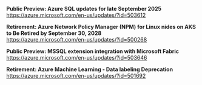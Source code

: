 **Public Preview: Azure SQL updates for late September 2025**  
https://azure.microsoft.com/en-us/updates/?id=503612

**Retirement: Azure Network Policy Manager (NPM) for Linux nides on AKS to Be Retired by September 30, 2028**  
https://azure.microsoft.com/en-us/updates/?id=500268

**Public Preview: MSSQL extension integration with Microsoft Fabric**  
https://azure.microsoft.com/en-us/updates/?id=503646

**Retirement: Azure Machine Learning - Data labeling Deprecation**  
https://azure.microsoft.com/en-us/updates/?id=501692